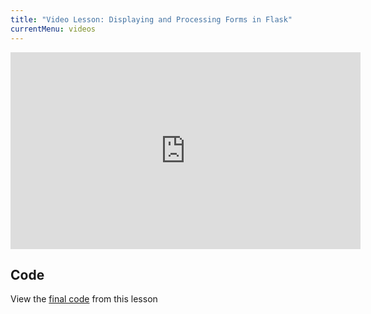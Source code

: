 ```yaml
---
title: "Video Lesson: Displaying and Processing Forms in Flask"
currentMenu: videos
---
```


<div class="youtube-wrapper"><iframe width="560" height="315" src="https://www.youtube.com/embed/Tr5IU5CpJho" frameborder="0" allowfullscreen></iframe></div>

## Code

View the [final code](https://github.com/LaunchCodeEducation/hello-flask/tree/0b248600afdd34648c8b37ec866b0ca54dec9282) from this lesson

